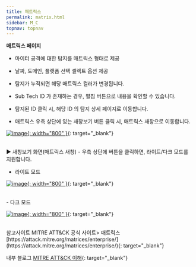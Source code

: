 ```yaml
---
title: 매트릭스
permalink: matrix.html
sidebar: M_C
topnav: topnav
---
```


**매트릭스 페이지**

- 마이터 공격에 대한 탐지를 매트릭스 형태로 제공

- 날짜, 도메인, 플랫폼 선택 셀렉트 옵션 제공

- 탐지가 누적되면 해당 매트릭스 컬러가 변경됩니다.

- Sub Tech ID 가 존재하는 경우, 펼침 버튼으로 내용을 확인할 수 있습니다.

- 탐지된 ID 클릭 시, 해당 ID 의 탐지 상세 페이지로 이동합니다.

- 매트릭스 우측 상단에 있는 새창보기 버튼 클릭 시, 매트릭스 새창으로 이동합니다.

 [![image](/docs/images/Manual/common/mitre/matrix/1.png){: width="800" }](/docs/images/Manual/common/mitre/matrix/1.png){: target="_blank"}

<br />
▶ 새창보기 화면(매트릭스 새창)
- 우측 상단에 버튼을 클릭하면, 라이트/다크 모드를 지원합니다.

- 라이트 모드

 [![image](/docs/images/Manual/common/mitre/matrix/2.png){: width="800" }](/docs/images/Manual/common/mitre/matrix/2.png){: target="_blank"}

<br />
- 다크 모드

 [![image](/docs/images/Manual/common/mitre/matrix/3.png){: width="800" }](/docs/images/Manual/common/mitre/matrix/3.png){: target="_blank"}

<br />
 참고사이트
MITRE ATT&CK 공식 사이트> 매트릭스 [https://attack.mitre.org/matrices/enterprise/](https://attack.mitre.org/matrices/enterprise/){: target="_blank"}


 내부 블로그 [MITRE ATT&CK 이해](http://blog.plura.io/?p=13055){: target="_blank"}
